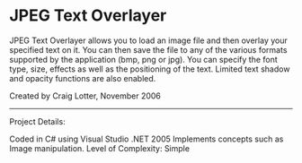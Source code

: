 JPEG Text Overlayer
===================

JPEG Text Overlayer allows you to load an image file and then overlay your specified text on it. You can then save the file to any of the various formats supported by the application (bmp, png or jpg). You can specify the font type, size, effects as well as the positioning of the text. Limited text shadow and opacity functions are also enabled. 

Created by Craig Lotter, November 2006

*********************************

Project Details:

Coded in C# using Visual Studio .NET 2005
Implements concepts such as Image manipulation.
Level of Complexity: Simple
